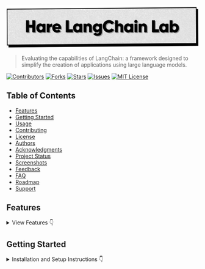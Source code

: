 ![Banner](https://raw.githubusercontent.com/harehimself/langchain-lab/master/Hare_Langchain-Lab.png)
> Evaluating the capabilities of LangChain: a framework designed to simplify the creation of applications using large language models.

[![Contributors](https://img.shields.io/github/contributors/yourusername/reponame)](https://github.com/yourusername/reponame/graphs/contributors)
[![Forks](https://img.shields.io/github/forks/yourusername/reponame)](https://github.com/yourusername/reponame/network/members)
[![Stars](https://img.shields.io/github/stars/yourusername/reponame)](https://github.com/yourusername/reponame/stargazers)
[![Issues](https://img.shields.io/github/issues/yourusername/reponame)](https://github.com/yourusername/reponame/issues)
[![MIT License](https://img.shields.io/github/license/yourusername/reponame)](https://github.com/yourusername/reponame/blob/main/LICENSE)

## Table of Contents
- [Features](#features)
- [Getting Started](#getting-started)
- [Usage](#usage)
- [Contributing](#contributing)
- [License](#license)
- [Authors](#authors)
- [Acknowledgments](#acknowledgments)
- [Project Status](#project-status)
- [Screenshots](#screenshots)
- [Feedback](#feedback)
- [FAQ](#faq)
- [Roadmap](#roadmap)
- [Support](#support)

## Features
<details>
<summary>View Features 👇</summary>

    - 🚀 Feature 1
    - 💡 Feature 2
    - 🌐 Feature 3

</details>


## Getting Started
<details>
<summary>Installation and Setup Instructions 👇</summary>
